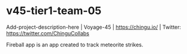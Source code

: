 # v45-tier1-team-05
Add-project-description-here | Voyage-45 | https://chingu.io/ | Twitter: https://twitter.com/ChinguCollabs

Fireball app is an app created to track meteorite strikes. 
